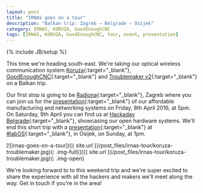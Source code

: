 ```yaml
---
layout: post
title: "IRNAS goes on a tour"
description: "Balkan trip: Zagreb – Belgrade – Osijek"
category: IRNAS, KORUZA, GoodEnoughCNC
tags: [IRNAS, KORUZA, GoodEnoughCNC, tour, event, presentation]
---
```

{% include JB/setup %}



This time we're heading south-east. We're taking our optical wireless communication system [Koruza](http://koruza.net/){:target="_blank"}, [GoodEnoughCNC](http://goodenoughcnc.eu/){:target="_blank"} and [Troublemaker v2](http://goodenoughcnc.eu/machines/#troublemaker){:target="_blank"} on a Balkan trip.

Our first stop is going to be [Radiona](http://radiona.org/){:target="_blank"}, Zagreb where you can join us for the [presentation](http://radiona.org/3d-printer-plazma-rezac-i-bezicni-laserski-prijenos-prezentacija/){:target="_blank"}  of our affordable manufacturing and networking systems on Friday, 8th April 2016, at 5pm. 
On Saturday, 9th April you can find us at [Hackaday Belgrade](https://hackaday.io/belgrade/){:target="_blank"}, showcasing our open hardware systems. 
We'll end this short trip with a [presentation](https://www.facebook.com/events/1588989614752932/){:target="_blank"} at [#labOS](http://hacklabos.org/){:target="_blank"}, in Osijek, on Sunday, at 1pm. 


[![irnas-goes-on-a-tour]({{ site.url }}/post_files/irnas-tour/koruza-troublemaker.jpg){: .img-full}]({{ site.url }}/post_files/irnas-tour/koruza-troublemaker.jpg){: .img-open}

We're looking forward to to this weekend trip and we're super excited to share the experience with all the hackers and makers we'll meet along the way. Get in touch if you're in the area!


